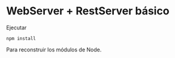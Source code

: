 # WebServer + RestServer básico

Ejecutar

``` npm install ```

Para reconstruir los módulos de Node.